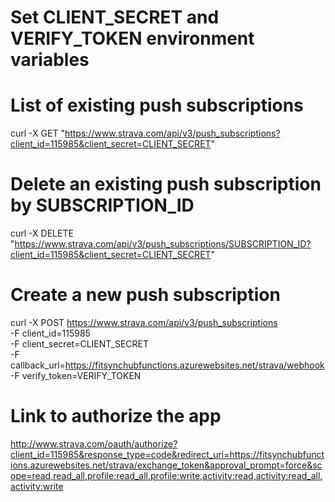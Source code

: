 # Set CLIENT_SECRET and VERIFY_TOKEN environment variables

# List of existing push subscriptions 
curl -X GET "https://www.strava.com/api/v3/push_subscriptions?client_id=115985&client_secret=CLIENT_SECRET"

# Delete an existing push subscription by SUBSCRIPTION_ID
curl -X DELETE "https://www.strava.com/api/v3/push_subscriptions/SUBSCRIPTION_ID?client_id=115985&client_secret=CLIENT_SECRET"

# Create a new push subscription
curl -X POST https://www.strava.com/api/v3/push_subscriptions \
      -F client_id=115985 \
      -F client_secret=CLIENT_SECRET \
      -F callback_url=https://fitsynchubfunctions.azurewebsites.net/strava/webhook \
      -F verify_token=VERIFY_TOKEN

# Link to authorize the app
http://www.strava.com/oauth/authorize?client_id=115985&response_type=code&redirect_uri=https://fitsynchubfunctions.azurewebsites.net/strava/exchange_token&approval_prompt=force&scope=read,read_all,profile:read_all,profile:write,activity:read,activity:read_all,activity:write